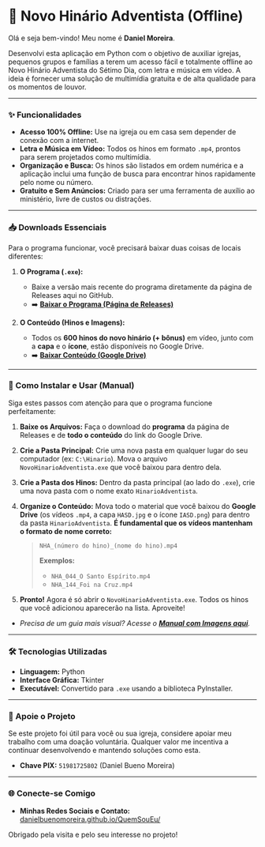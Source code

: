# 🎵 Novo Hinário Adventista (Offline)

Olá e seja bem-vindo! Meu nome é **Daniel Moreira**.

Desenvolvi esta aplicação em Python com o objetivo de auxiliar igrejas, pequenos grupos e famílias a terem um acesso fácil e totalmente offline ao Novo Hinário Adventista do Sétimo Dia, com letra e música em vídeo. A ideia é fornecer uma solução de multimídia gratuita e de alta qualidade para os momentos de louvor.

---

### ✨ Funcionalidades

* **Acesso 100% Offline:** Use na igreja ou em casa sem depender de conexão com a internet.
* **Letra e Música em Vídeo:** Todos os hinos em formato `.mp4`, prontos para serem projetados como multimídia.
* **Organização e Busca:** Os hinos são listados em ordem numérica e a aplicação inclui uma função de busca para encontrar hinos rapidamente pelo nome ou número.
* **Gratuito e Sem Anúncios:** Criado para ser uma ferramenta de auxílio ao ministério, livre de custos ou distrações.

---

### 📥 Downloads Essenciais

Para o programa funcionar, você precisará baixar duas coisas de locais diferentes:

1.  **O Programa (`.exe`):**
    * Baixe a versão mais recente do programa diretamente da página de Releases aqui no GitHub.
    * ➡️ **[Baixar o Programa (Página de Releases)](https://github.com/danielbuenomoreira/NovoHinarioAdventista/releases)**

2.  **O Conteúdo (Hinos e Imagens):**
    * Todos os **600 hinos do novo hinário (+ bônus)** em vídeo, junto com a **capa** e o **ícone**, estão disponíveis no Google Drive.
    * ➡️ **[Baixar Conteúdo (Google Drive)](https://drive.google.com/drive/folders/1gAgc_8F105bsm8nVj1fg6aQDAGfBryJ0?usp=drive_link)**

---

### 🚀 Como Instalar e Usar (Manual)

Siga estes passos com atenção para que o programa funcione perfeitamente:

1.  **Baixe os Arquivos:** Faça o download do **programa** da página de Releases e de **todo o conteúdo** do link do Google Drive.

2.  **Crie a Pasta Principal:** Crie uma nova pasta em qualquer lugar do seu computador (ex: `C:\Hinario`). Mova o arquivo `NovoHinarioAdventista.exe` que você baixou para dentro dela.

3.  **Crie a Pasta dos Hinos:** Dentro da pasta principal (ao lado do `.exe`), crie uma nova pasta com o nome exato `HinarioAdventista`.

4.  **Organize o Conteúdo:** Mova todo o material que você baixou do **Google Drive** (os vídeos `.mp4`, a capa `HASD.jpg` e o ícone `IASD.png`) para dentro da pasta `HinarioAdventista`. **É fundamental que os vídeos mantenham o formato de nome correto:**
    > `NHA_(número do hino)_(nome do hino).mp4`
    >
    > **Exemplos:**
    > * `NHA_044_O Santo Espírito.mp4`
    > * `NHA_144_Foi na Cruz.mp4`

5.  **Pronto!** Agora é só abrir o `NovoHinarioAdventista.exe`. Todos os hinos que você adicionou aparecerão na lista. Aproveite!

* *Precisa de um guia mais visual? Acesse o **[Manual com Imagens aqui](https://danielbuenomoreira.github.io/NovoHinarioAdventista/)**.*

---

### 🛠️ Tecnologias Utilizadas

* **Linguagem:** Python
* **Interface Gráfica:** Tkinter
* **Executável:** Convertido para `.exe` usando a biblioteca PyInstaller.

---

### 💖 Apoie o Projeto

Se este projeto foi útil para você ou sua igreja, considere apoiar meu trabalho com uma doação voluntária. Qualquer valor me incentiva a continuar desenvolvendo e mantendo soluções como esta.

* **Chave PIX:** `51981725802` (Daniel Bueno Moreira)

---

### 🌐 Conecte-se Comigo

* **Minhas Redes Sociais e Contato:** [danielbuenomoreira.github.io/QuemSouEu/](https://danielbuenomoreira.github.io/QuemSouEu/)

Obrigado pela visita e pelo seu interesse no projeto!
